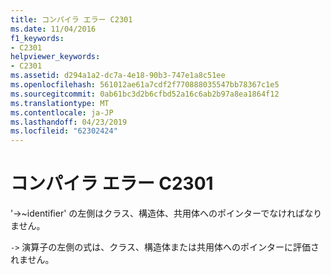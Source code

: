 ```yaml
---
title: コンパイラ エラー C2301
ms.date: 11/04/2016
f1_keywords:
- C2301
helpviewer_keywords:
- C2301
ms.assetid: d294a1a2-dc7a-4e18-90b3-747e1a8c51ee
ms.openlocfilehash: 561012ae61a7cdf2f770888035547bb78367c1e5
ms.sourcegitcommit: 0ab61bc3d2b6cfbd52a16c6ab2b97a8ea1864f12
ms.translationtype: MT
ms.contentlocale: ja-JP
ms.lasthandoff: 04/23/2019
ms.locfileid: "62302424"
---
```

# <a name="compiler-error-c2301"></a>コンパイラ エラー C2301

'->~identifier' の左側はクラス、構造体、共用体へのポインターでなければなりません。

`->` 演算子の左側の式は、クラス、構造体または共用体へのポインターに評価されません。